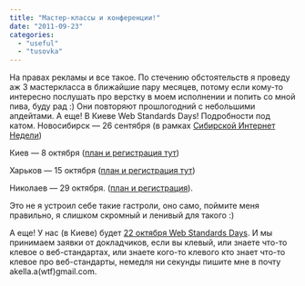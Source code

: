 ```yaml
---
title: "Мастер-классы и конференции!"
date: "2011-09-23"
categories: 
  - "useful"
  - "tusovka"
---
```


На правах рекламы и все такое. По стечению обстоятельств я проведу аж 3 мастеркласса в ближайшие пару месяцев, потому если кому-то интересно послушать про верстку в моем исполнении и попить со мной пива, буду рад :) Они повторяют прошлогодний с небольшими апдейтами. А еще! В Киеве Web Standards Days! Подробности под катом. Новосибирск — 26 сентября (в рамках [Сибирской Интернет Недели](http://sibinetweek.ru/))

Киев — 8 октября ([план и регистрация тут](http://smartme.com.ua/css-workshop2))

Харьков — 15 октября ([план и регистрация тут](http://www.smartme.com.ua/css-workshop-kharkov/))

Николаев — 29 октября. ([план и регистрация](http://www.webni.mk.ua/)).

Это не я устроил себе такие гастроли, оно само, поймите меня правильно, я слишком скромный и ленивый для такого :)

А еще! У нас (в Киеве) будет [22 октября Web Standards Days](http://webstandardsdays.ru/2011/10/22/#register). И мы принимаем заявки от докладчиков, если вы клевый, или знаете что-то клевое о веб-стандартах, или знаете кого-то клевого кто знает что-то клевое про веб-стандарты, немедля ни секунды пишите мне в почту akella.a(wtf)gmail.com.

